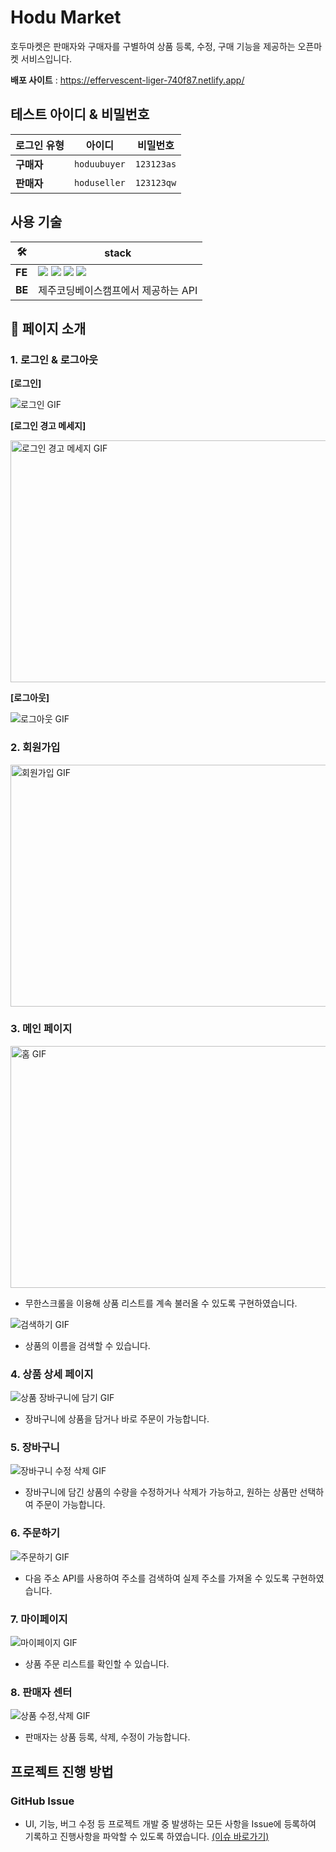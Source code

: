 # Hodu Market

호두마켓은 판매자와 구매자를 구별하여 상품 등록, 수정, 구매 기능을 제공하는 오픈마켓 서비스입니다.

**배포 사이트** : https://effervescent-liger-740f87.netlify.app/

## **테스트 아이디 & 비밀번호**

| 로그인 유형 | 아이디       | 비밀번호   |
| ----------- | ------------ | ---------- |
| **구매자**  | `hoduubuyer` | `123123as` |
| **판매자**  | `hoduseller` | `123123qw` |

## **사용 기술**

| 🛠️     | stack                                                                                                                                                                                                                                                                                                                                                                                                                                                  |
| ------ | ------------------------------------------------------------------------------------------------------------------------------------------------------------------------------------------------------------------------------------------------------------------------------------------------------------------------------------------------------------------------------------------------------------------------------------------------------ |
| **FE** | <img src="https://img.shields.io/badge/TypeScript-3178C6?style=for-the-badge&logo=typescript&logoColor=white"> <img src="https://img.shields.io/badge/react-61DAFB?style=for-the-badge&logo=React&logoColor=white"/> <img src="https://img.shields.io/badge/styledcomponents-DB7093?style=for-the-badge&logo=styledcomponents&logoColor=white"> <img src="https://img.shields.io/badge/recoil-3578E5?style=for-the-badge&logo=recoil&logoColor=white"> |
| **BE** | 제주코딩베이스캠프에서 제공하는 API                                                                                                                                                                                                                                                                                                                                                                                                                    |

## **📑 페이지 소개**

### **1. 로그인 & 로그아웃**

**[로그인]**

<img src="https://github.com/easyxxu/Hodu-Market/assets/107910342/97a5e815-44cb-4122-8125-82fbf9d3f763" alt="로그인 GIF"/>

**[로그인 경고 메세지]**

<img src="https://github.com/easyxxu/Hodu-Market/assets/107910342/2c3c0178-3673-4199-a8c4-35547f93cdc8" alt="로그인 경고 메세지 GIF" width="629px" height= "387px"/>

**[로그아웃]**

<img src="https://github.com/easyxxu/Hodu-Market/assets/107910342/1514c6eb-60b4-4e52-838b-cd70a1679d81" alt="로그아웃 GIF"/>

### **2. 회원가입**

<img src="https://github.com/easyxxu/Hodu-Market/assets/107910342/cecc44df-2da3-4a83-bc9b-96ae7484cca2" alt="회원가입 GIF" width="629px" height= "387px"/>

### **3. 메인 페이지**

<img src="https://github.com/easyxxu/Hodu-Market/assets/107910342/ae827a2b-57da-4cf6-8a18-75b0ce51700b" alt="홈 GIF" width="629px" height= "387px"/>

- 무한스크롤을 이용해 상품 리스트를 계속 불러올 수 있도록 구현하였습니다.

<img src="https://github.com/easyxxu/Hodu-Market/assets/107910342/eb7656db-e406-46ac-8daa-43309d087419" alt="검색하기 GIF"/>

- 상품의 이름을 검색할 수 있습니다.

### **4. 상품 상세 페이지**

<img src="https://github.com/easyxxu/Hodu-Market/assets/107910342/f1fd2477-0003-4cdd-923c-f2e3a5cc025b" alt="상품 장바구니에 담기 GIF"/>

- 장바구니에 상품을 담거나 바로 주문이 가능합니다.

### **5. 장바구니**

<img src="https://github.com/easyxxu/Hodu-Market/assets/107910342/5388d491-2bcb-4db5-8918-0a57920ed1a8" alt="장바구니 수정 삭제 GIF"/>

- 장바구니에 담긴 상품의 수량을 수정하거나 삭제가 가능하고, 원하는 상품만 선택하여 주문이 가능합니다.

### **6. 주문하기**

<img src="https://github.com/easyxxu/Hodu-Market/assets/107910342/838cbd52-00cf-4ddf-a3ec-d2133536abfb" alt="주문하기 GIF"/>

- 다음 주소 API를 사용하여 주소를 검색하여 실제 주소를 가져올 수 있도록 구현하였습니다.

### **7. 마이페이지**

<img src="https://github.com/easyxxu/Hodu-Market/assets/107910342/39e14f77-fc1e-4042-ae0e-1008ef5697a1" alt="마이페이지 GIF"/>

- 상품 주문 리스트를 확인할 수 있습니다.

### **8. 판매자 센터**

<img src="https://github.com/easyxxu/Hodu-Market/assets/107910342/21b7816b-638f-4add-acaa-fedfdc218094" alt="상품 수정,삭제 GIF"/>

- 판매자는 상품 등록, 삭제, 수정이 가능합니다.

## 프로젝트 진행 방법

### GitHub Issue

- UI, 기능, 버그 수정 등 프로젝트 개발 중 발생하는 모든 사항을 Issue에 등록하여 기록하고 진행사항을 파악할 수 있도록 하였습니다.
  [(이슈 바로가기)](https://github.com/easyxxu/Hodu-Market/issues?q=is:issue+is:closed)

